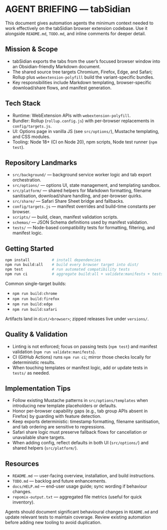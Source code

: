 # AGENT BRIEFING — tabSidian

This document gives automation agents the minimum context needed to work effectively on the tabSidian browser extension codebase. Use it alongside `README.md`, `TODO.md`, and inline comments for deeper detail.

## Mission & Scope

- tabSidian exports the tabs from the user’s focused browser window into an Obsidian-friendly Markdown document.
- The shared source tree targets Chromium, Firefox, Edge, and Safari; Rollup plus `webextension-polyfill` build the variant-specific bundles.
- Key responsibilities include Markdown templating, browser-specific download/share flows, and manifest generation.

## Tech Stack

- Runtime: WebExtension APIs with `webextension-polyfill`.
- Bundler: Rollup (`rollup.config.js`) with per-browser replacements in `config/targets.js`.
- UI: Options page in vanilla JS (see `src/options/`), Mustache templating, and CSS modules.
- Tooling: Node 18+ (CI on Node 20), npm scripts, Node test runner (`npm test`).

## Repository Landmarks

- `src/background/` — background service worker logic and tab export orchestration.
- `src/options/` — options UI, state management, and templating sandbox.
- `src/platform/` — shared helpers for Markdown formatting, filename sanitisation, download/share handling, and per-browser quirks.
- `src/share/` — Safari Share Sheet bridge and fallbacks.
- `config/targets.js` — manifest overrides and build-time constants per browser.
- `scripts/` — build, clean, manifest validation scripts.
- `schemas/` — JSON Schema definitions used by manifest validation.
- `tests/` — Node-based compatibility tests for formatting, filtering, and manifest logic.

## Getting Started

```sh
npm install          # install dependencies
npm run build:all    # build every browser target into dist/
npm test             # run automated compatibility tests
npm run ci           # aggregate build:all + validate:manifests + tests
```

Common single-target builds:

- `npm run build:chrome`
- `npm run build:firefox`
- `npm run build:edge`
- `npm run build:safari`

Artifacts land in `dist/<browser>`; zipped releases live under `versions/`.

## Quality & Validation

- Linting is not enforced; focus on passing tests (`npm test`) and manifest validation (`npm run validate:manifests`).
- CI (GitHub Actions) runs `npm run ci`; mirror those checks locally for deterministic results.
- When touching templates or manifest logic, add or update tests in `tests/` as needed.

## Implementation Tips

- Follow existing Mustache patterns in `src/options/templates` when introducing new template placeholders or defaults.
- Honor per-browser capability gaps (e.g., tab group APIs absent in Firefox) by guarding with feature detection.
- Keep exports deterministic: timestamp formatting, filename sanitisation, and tab ordering are sensitive to regressions.
- Safari share logic must preserve fallback flows for cancellation or unavailable share targets.
- When adding config, reflect defaults in both UI (`src/options/`) and shared helpers (`src/platform/`).

## Resources

- `README.md` — user-facing overview, installation, and build instructions.
- `TODO.md` — backlog and future enhancements.
- `docs/HELP.md` — end-user usage guide; sync wording if behaviour changes.
- `repomix-output.txt` — aggregated file metrics (useful for quick inventory).

Agents should document significant behavioural changes in `README.md` and update relevant tests to maintain coverage. Review existing automation before adding new tooling to avoid duplication.
